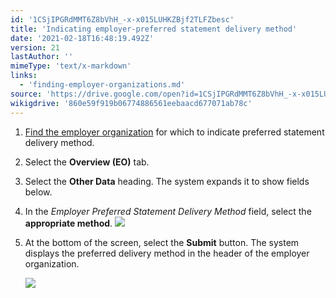 ```yaml
---
id: '1CSjIPGRdMMT6Z8bVhH_-x-x015LUHKZBjf2TLFZbesc'
title: 'Indicating employer-preferred statement delivery method'
date: '2021-02-18T16:48:19.492Z'
version: 21
lastAuthor: ''
mimeType: 'text/x-markdown'
links:
  - 'finding-employer-organizations.md'
source: 'https://drive.google.com/open?id=1CSjIPGRdMMT6Z8bVhH_-x-x015LUHKZBjf2TLFZbesc'
wikigdrive: '860e59f919b06774886561eebaacd677071ab78c'
---
```

1. [Find the employer organization](finding-employer-organizations.md) for which to indicate preferred statement delivery method.
2. Select the <strong>Overview (EO)</strong> tab.
3. Select the <strong>Other Data</strong> heading. The system expands it to show fields below.
4. In the <em>Employer Preferred Statement Delivery Method</em> field, select the <strong>appropriate method</strong>.
    ![](../indicating-employer-preferred-statement-delivery-method.assets/7d9dd58d74e1eeb104f8a6b87c8103d2.png)
5. At the bottom of the screen, select the <strong>Submit</strong> button. The system displays the preferred delivery method in the header of the employer organization.

    ![](../indicating-employer-preferred-statement-delivery-method.assets/a17d7daeb6bfa0e98ba75260c3258cb6.png)
